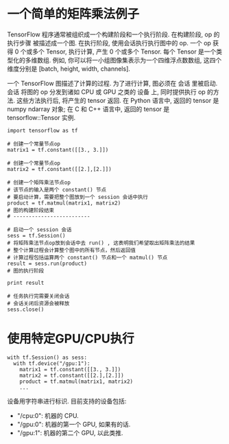 # 一个简单的矩阵乘法例子

TensorFlow 程序通常被组织成一个构建阶段和一个执行阶段. 在构建阶段, op 的执行步骤 被描述成一个图. 在执行阶段, 使用会话执行执行图中的 op. 一个 op 获得 0 个或多个 Tensor, 执行计算, 产生 0 个或多个 Tensor. 每个 Tensor 是一个类型化的多维数组. 例如, 你可以将一小组图像集表示为一个四维浮点数数组, 这四个维度分别是 [batch, height, width, channels].  

一个 TensorFlow 图描述了计算的过程. 为了进行计算, 图必须在 会话 里被启动. 会话 将图的 op 分发到诸如 CPU 或 GPU 之类的 设备 上, 同时提供执行 op 的方法. 这些方法执行后, 将产生的 tensor 返回. 在 Python 语言中, 返回的 tensor 是 numpy ndarray 对象; 在 C 和 C++ 语言中, 返回的 tensor 是 tensorflow::Tensor 实例.  

```
import tensorflow as tf

# 创建一个常量节点op
matrix1 = tf.constant([[3., 3.]])

# 创建一个常量节点op
matrix2 = tf.constant([[2.],[2.]])

# 创建一个矩阵乘法节点op
# 该节点的输入是两个 constant() 节点
# 要启动计算，需要把整个图放到一个 session 会话中执行
product = tf.matmul(matrix1, matrix2)
# 图的构建阶段结束
# -------------------------

# 启动一个 session 会话
sess = tf.Session()
# 将矩阵乘法节点op放到会话中去 run() , 这表明我们希望取出矩阵乘法的结果
# 整个计算过程会计算整个图中的所有节点，然后返回值
# 计算过程包括运算两个 constant() 节点和一个 matmul() 节点
result = sess.run(product)
# 图的执行阶段

print result

# 任务执行完需要关闭会话
# 会话关闭后资源会被释放
sess.close()
```  

# 使用特定GPU/CPU执行

```
with tf.Session() as sess:
  with tf.device("/gpu:1"):
    matrix1 = tf.constant([[3., 3.]])
    matrix2 = tf.constant([[2.],[2.]])
    product = tf.matmul(matrix1, matrix2)
    ...
```

设备用字符串进行标识. 目前支持的设备包括:

- "/cpu:0": 机器的 CPU.
- "/gpu:0": 机器的第一个 GPU, 如果有的话.
- "/gpu:1": 机器的第二个 GPU, 以此类推.



